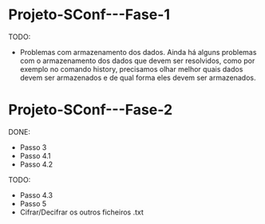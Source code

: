 # Projeto-SConf---Fase-1

TODO:
* Problemas com armazenamento dos dados. Ainda há alguns problemas com o armazenamento dos dados que devem ser resolvidos, como por exemplo no comando history, precisamos olhar melhor quais dados devem ser armazenados e de qual forma eles devem ser armazenados.

# Projeto-SConf---Fase-2

DONE:
* Passo 3
* Passo 4.1
* Passo 4.2

TODO:
* Passo 4.3
* Passo 5
* Cifrar/Decifrar os outros ficheiros .txt
